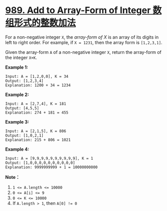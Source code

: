 # [989. Add to Array-Form of Integer 数组形式的整数加法](https://leetcode.com/problems/add-to-array-form-of-integer/)

For a non-negative integer `X`, the *array-form of X* is an array of its digits in left to right order.  For example, if `X = 1231`, then the array form is `[1,2,3,1]`.

Given the array-form `A` of a non-negative integer `X`, return the array-form of the integer `X+K`.

 



**Example 1:**

```
Input: A = [1,2,0,0], K = 34
Output: [1,2,3,4]
Explanation: 1200 + 34 = 1234
```

**Example 2:**

```
Input: A = [2,7,4], K = 181
Output: [4,5,5]
Explanation: 274 + 181 = 455
```

**Example 3:**

```
Input: A = [2,1,5], K = 806
Output: [1,0,2,1]
Explanation: 215 + 806 = 1021
```

**Example 4:**

```
Input: A = [9,9,9,9,9,9,9,9,9,9], K = 1
Output: [1,0,0,0,0,0,0,0,0,0,0]
Explanation: 9999999999 + 1 = 10000000000
```

 

**Note：**

1. `1 <= A.length <= 10000`
2. `0 <= A[i] <= 9`
3. `0 <= K <= 10000`
4. If `A.length > 1`, then `A[0] != 0`